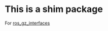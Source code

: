 # This is a shim package
For [ros_gz_interfaces](https://github.com/gazebosim/ros_gz/tree/ros2/ros_gz_interfaces)
